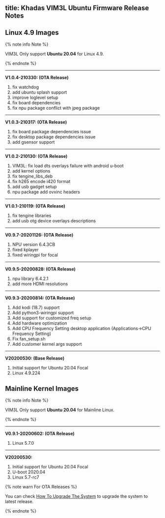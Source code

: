title: Khadas VIM3L Ubuntu Firmware Release Notes
---

## Linux 4.9 Images

{% note info Note %}

VIM3L Only support **Ubuntu 20.04** for Linux 4.9.

{% endnote %}

--------------------------------------------------------------------------------------------------
**V1.0.4-210330: (OTA Release)**

1. fix watchdog
2. add ubuntu splash support
3. improve loglevel setup
4. fix board dependencies
5. fix npu package conflict with jpeg package

--------------------------------------------------------------------------------------------------
**V1.0.3-210317: (OTA Release)**

1. fix board package dependencies issue
2. fix desktop package dependencies issue
3. add gsensor support

--------------------------------------------------------------------------------------------------
**V1.0.2-210130: (OTA Release)**

1. VIM3L: fix load dts overlays failure with android u-boot
2. add kernel options
3. fix tengine_libs_deb
4. fix h265 encode i420 format
5. add usb gadget setup
6. npu package add ovxinc headers


--------------------------------------------------------------------------------------------------
**V1.0.1-210119: (OTA Release)**

1. fix tengine libraries
2. add usb otg device overlays descriptions


--------------------------------------------------------------------------------------------------
**V0.9.7-20201126: (OTA Release)**

1. NPU version 6.4.3CB
2. fixed kplayer
3. fixed wiringpi for focal


--------------------------------------------------------------------------------------------------
**V0.9.5-20200828: (OTA Release)**

1. npu library 6.4.2.1
2. add more HDMI resolutions

--------------------------------------------------------------------------------------------------
**V0.9.3-20200814: (OTA Release)**

1. Add kodi (18.7) support
2. Add python3-wiringpi support
3. Add support for customized freq setup
4. Add hardware optimization
5. Add CPU Frequency Setting desktop application (Applications->CPU Frequency Setting)
6. Fix fan_setup.sh
7. Add customer kernel args support

--------------------------------------------------------------------------------------------------
**V20200530: (Base Release)**

1. Initial support for Ubuntu 20.04 Focal
2. Linux 4.9.224

## Mainline Kernel Images

{% note info Note %}

VIM3L Only support **Ubuntu 20.04** for Mainline Linux. 

{% endnote %}


--------------------------------------------------------------------------------------------------
**V0.9.1-20200602: (OTA Release)**

1. Linux 5.7.0

--------------------------------------------------------------------------------------------------
**V20200530:**

1. Initial support for Ubuntu 20.04 Focal
2. U-boot 2020.04
3. Linux 5.7-rc7

{% note warn For OTA Releases %}

You can check [How To Upgrade The System](/vim1/HowToUpgradeTheSystem.html) to upgrade the system to latest release.

{% endnote %}

